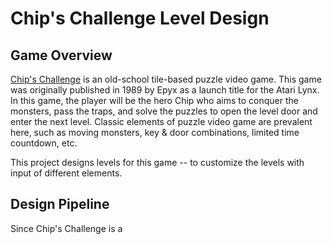 # Chip's Challenge Level Design

## Game Overview
[Chip's Challenge](https://en.wikipedia.org/wiki/Chip%27s_Challenge) is an old-school tile-based puzzle video game. 
This game was originally published in 1989 by Epyx as a launch title for the Atari Lynx.
In this game, the player will be the hero Chip who aims to conquer the monsters, pass the traps, and solve the puzzles to open the level door and enter the next level. 
Classic elements of puzzle video game are prevalent here, such as moving monsters, key & door combinations, limited time countdown, etc.

This project designs levels for this game -- to customize the levels with input of different elements.

## Design Pipeline
Since Chip's Challenge is a
